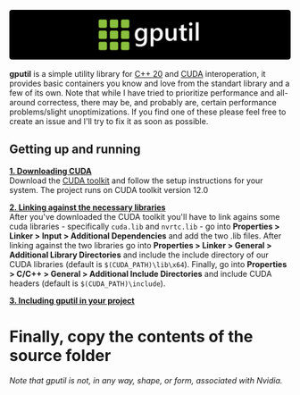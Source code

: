 <p align="center">
 <a href="https://github.com/Goubermouche/gputil">
    <img src="https://github.com/Goubermouche/gputil/blob/da49f416453a22116993233e623ad0c0acfedfff/misc/header.png" width="800" alt="gputil logo">
   </a>
</p>

**gputil** is a simple utility library for [C++ 20](https://cplusplus.com/) and [CUDA](https://developer.nvidia.com/cuda-toolkit) interoperation, it provides basic containers you know and love from the standart library and a few of its own. Note that while I have tried to prioritize performance and all-around correctess, there may be, and probably are, certain performance problems/slight unoptimizations. If you find one of these please feel free to create an issue and I'll try to fix it as soon as possible. 

## Getting up and running
<ins>**1. Downloading CUDA**</ins>   
Download the [CUDA toolkit](https://developer.nvidia.com/cuda-toolkit) and follow the setup instructions for your system. The project runs on CUDA toolkit version 12.0

<ins>**2. Linking against the necessary libraries**</ins>    
After you've downloaded the CUDA toolkit you'll have to link agains some cuda libraries - specifically `cuda.lib` and `nvrtc.lib` - go into **Properties > Linker > Input > Additional Dependencies** and add the two .lib files. After linking against the two libraries go into **Properties > Linker > General > Additional Library Directories** and include the include directory of our CUDA libraries (default is `$(CUDA_PATH)\lib\x64`). Finally, go into **Properties > C/C++ > General > Additional Include Directories** and include CUDA headers (default is `$(CUDA_PATH)\include`).

<ins>**3. Including gputil in your project**</ins>   
# Finally, copy the contents of the source folder 

*Note that gputil is not, in any way, shape, or form, associated with Nvidia.*
